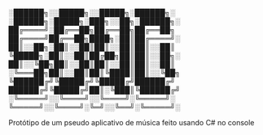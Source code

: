 
░██████╗░░█████╗░░█████╗░██████╗░  ░██████╗░█████╗░███╗░░██╗░██████╗░
██╔════╝░██╔══██╗██╔══██╗██╔══██╗  ██╔════╝██╔══██╗████╗░██║██╔════╝░
██║░░██╗░██║░░██║██║░░██║██║░░██║  ╚█████╗░██║░░██║██╔██╗██║██║░░██╗░
██║░░╚██╗██║░░██║██║░░██║██║░░██║  ░╚═══██╗██║░░██║██║╚████║██║░░╚██╗
╚██████╔╝╚█████╔╝╚█████╔╝██████╔╝  ██████╔╝╚█████╔╝██║░╚███║╚██████╔╝
░╚═════╝░░╚════╝░░╚════╝░╚═════╝░  ╚═════╝░░╚════╝░╚═╝░░╚══╝░╚═════╝░


Protótipo de um pseudo aplicativo de música feito usando C# no console
